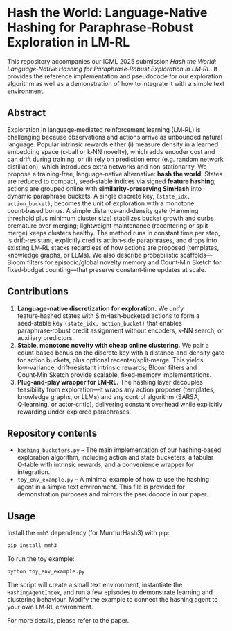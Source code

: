 # Hash the World: Language‑Native Hashing for Paraphrase‑Robust Exploration in LM‑RL

This repository accompanies our ICML 2025 submission *Hash the World: Language‑Native Hashing for Paraphrase‑Robust Exploration in LM‑RL*. It provides the reference implementation and pseudocode for our exploration algorithm as well as a demonstration of how to integrate it with a simple text environment.

## Abstract

Exploration in language‑mediated reinforcement learning (LM‑RL) is challenging because observations and actions arrive as unbounded natural language. Popular intrinsic rewards either (i) measure density in a learned embedding space (ε‑ball or k‑NN novelty), which adds encoder cost and can drift during training, or (ii) rely on prediction error (e.g. random network distillation), which introduces extra networks and non‑stationarity. We propose a training‑free, language‑native alternative: **hash the world**. States are reduced to compact, seed‑stable indices via signed **feature hashing**; actions are grouped online with **similarity‑preserving SimHash** into dynamic paraphrase buckets. A single discrete key, `(state_idx, action_bucket)`, becomes the unit of exploration with a monotone count‑based bonus. A simple distance‑and‑density gate (Hamming threshold plus minimum cluster size) stabilizes bucket growth and curbs premature over‑merging; lightweight maintenance (recentering or split–merge) keeps clusters healthy. The method runs in constant time per step, is drift‑resistant, explicitly credits action‑side paraphrases, and drops into existing LM‑RL stacks regardless of how actions are proposed (templates, knowledge graphs, or LLMs). We also describe probabilistic scaffolds—Bloom filters for episodic/global novelty memory and Count‑Min Sketch for fixed‑budget counting—that preserve constant‑time updates at scale.

## Contributions

1. **Language‑native discretization for exploration.** We unify feature‑hashed states with SimHash‑bucketed actions to form a seed‑stable key `(state_idx, action_bucket)` that enables paraphrase‑robust credit assignment without encoders, k‑NN search, or auxiliary predictors.
2. **Stable, monotone novelty with cheap online clustering.** We pair a count‑based bonus on the discrete key with a distance‑and‑density gate for action buckets, plus optional recenter/split‑merge. This yields low‑variance, drift‑resistant intrinsic rewards; Bloom filters and Count‑Min Sketch provide scalable, fixed‑memory implementations.
3. **Plug‑and‑play wrapper for LM‑RL.** The hashing layer decouples feasibility from exploration—it wraps any action proposer (templates, knowledge graphs, or LLMs) and any control algorithm (SARSA, Q‑learning, or actor‑critic), delivering constant overhead while explicitly rewarding under‑explored paraphrases.

## Repository contents

- `hashing_bucketers.py` – The main implementation of our hashing‑based exploration algorithm, including action and state bucketers, a tabular Q‑table with intrinsic rewards, and a convenience wrapper for integration.
- `toy_env_example.py` – A minimal example of how to use the hashing agent in a simple text environment. This file is provided for demonstration purposes and mirrors the pseudocode in our paper.

## Usage

Install the `mmh3` dependency (for MurmurHash3) with pip:

```sh
pip install mmh3
```

To run the toy example:

```sh
python toy_env_example.py
```

The script will create a small text environment, instantiate the `HashingAgentIndex`, and run a few episodes to demonstrate learning and clustering behaviour. Modify the example to connect the hashing agent to your own LM‑RL environment.

For more details, please refer to the paper.
